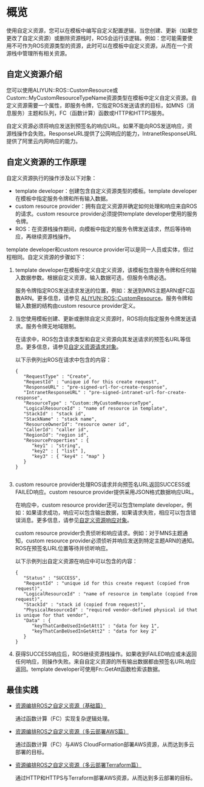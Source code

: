 # 概览

使用自定义资源，您可以在模板中编写自定义配置逻辑，当您创建、更新（如果您更改了自定义资源）或删除资源栈时，ROS会运行该逻辑。例如：您可能需要使用不可作为ROS资源类型的资源，此时可以在模板中自定义资源，从而在一个资源栈中管理所有相关资源。

## 自定义资源介绍

您可以使用ALIYUN::ROS::CustomResource或Custom::MyCustomResourceTypeName资源类型在模板中定义自定义资源。自定义资源需要一个属性，即服务令牌，它指定ROS发送请求的目标，如MNS（消息服务）主题和队列，FC（函数计算）函数或HTTP和HTTPS服务。

自定义资源必须将响应发送到预签名的响应URL。如果不能向ROS发送响应，资源栈操作会失败。ResponseURL提供了公网响应的能力，IntranetResponseURL提供了阿里云内网响应的能力。

## 自定义资源的工作原理

自定义资源执行的操作涉及以下对象：

-   template developer：创建包含自定义资源类型的模板。template developer在模板中指定服务令牌和所有输入数据。
-   custom resource provider：拥有自定义资源并确定如何处理和响应来自ROS的请求。custom resource provider必须提供template developer使用的服务令牌。
-   ROS：在资源栈操作期间，向模板中指定的服务令牌发送请求，然后等待响应，再继续资源栈操作。

template developer和custom resource provider可以是同一人员或实体，但过程相同。自定义资源的步骤如下：

1.  template developer在模板中定义自定义资源，该模板包含服务令牌和任何输入数据参数。根据自定义资源，输入数据可选，但服务令牌必选。

    服务令牌指定ROS发送请求发送的位置，例如：发送到MNS主题ARN或FC函数ARN。更多信息，请参见 [ALIYUN::ROS::CustomResource](/intl.zh-CN/资源类型/ROS/ALIYUN::ROS::CustomResource.md)。服务令牌和输入数据的结构由custom resource provider定义。

2.  当您使用模板创建、更新或删除自定义资源时，ROS将向指定服务令牌发送请求。服务令牌无地域限制。

    在请求中，ROS包含请求类型和自定义资源向其发送请求的预签名URL等信息。更多信息，请参见[自定义资源请求对象](/intl.zh-CN/模板/自定义资源/资源参考/自定义资源请求对象.md)。

    以下示例列出ROS在请求中包含的内容：

    ```
    {
       "RequestType" : "Create",
       "RequestId" : "unique id for this create request",
       "ResponseURL" : "pre-signed-url-for-create-response",
       "IntranetResponseURL" : "pre-signed-intranet-url-for-create-response",
       "ResourceType" : "Custom::MyCustomResourceType",
       "LogicalResourceId" : "name of resource in template",
       "StackId" : "stack id",
       "StackName" : "stack name",
       "ResourceOwnerId": "resource owner id",
       "CallerId": "caller id",
       "RegionId": "region id",
       "ResourceProperties" : {
          "key1" : "string",
          "key2" : [ "list" ],
          "key3" : { "key4" : "map" }
       }
    }
                            
    ```

3.  custom resource provider处理ROS请求并向预签名URL返回SUCCESS或FAILED响应。custom resource provider提供采用JSON格式数据响应URL。

    在响应中，custom resource provider还可以包含template developer。例如：如果请求成功，响应可以包含输出数据，如果请求失败，相应可以包含错误消息。更多信息，请参见[自定义资源响应对象](/intl.zh-CN/模板/自定义资源/资源参考/自定义资源响应对象.md)。

    custom resource provider负责侦听和响应请求。例如：对于MNS主题通知，custom resource provider必须侦听并响应发送到特定主题ARN的通知。ROS在预签名URL位置等待并侦听响应。

    以下示例列出自定义资源在响应中可以包含的内容：

    ```
    {
       "Status" : "SUCCESS",
       "RequestId" : "unique id for this create request (copied from request)",
       "LogicalResourceId" : "name of resource in template (copied from request)",
       "StackId" : "stack id (copied from request)",
       "PhysicalResourceId" : "required vendor-defined physical id that is unique for that vendor",
       "Data" : {
          "keyThatCanBeUsedInGetAtt1" : "data for key 1",
          "keyThatCanBeUsedInGetAtt2" : "data for key 2"
       }
    }
    ```

4.  获得SUCCESS响应后，ROS继续资源栈操作。如果收到FAILED响应或未返回任何响应，则操作失败。来自自定义资源的所有输出数据都由预签名URL响应返回。template developer可使用Fn::GetAtt函数检索该数据。

## 最佳实践

-   [资源编排ROS之自定义资源（基础篇）](https://developer.aliyun.com/article/740364)

    通过函数计算（FC）实现复杂逻辑处理。

-   [资源编排ROS之自定义资源（多云部署AWS篇）](https://developer.aliyun.com/article/740198)

    通过函数计算（FC）与AWS CloudFormation部署AWS资源，从而达到多云部署的目标。

-   [资源编排ROS之自定义资源（多云部署Terraform篇）](https://developer.aliyun.com/article/740363)

    通过HTTP和HTTPS与Terraform部署AWS资源，从而达到多云部署的目标。


